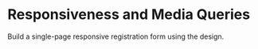 # Responsiveness and Media Queries

   Build a single-page responsive registration form using the design.

